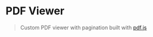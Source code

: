 # PDF Viewer

> Custom PDF viewer with pagination built with [pdf.js](https://mozilla.github.io/pdf.js/getting_started/) 